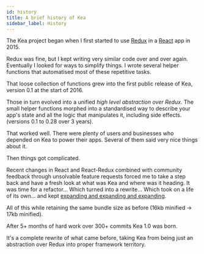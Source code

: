 ```yaml
---
id: history
title: A brief history of Kea
sidebar_label: History
---
```


The Kea project began when I first started to use [Redux](https://redux.js.org/) in a [React](https://reactjs.org/) app in 2015\.

Redux was fine, but I kept writing very similar code over and over again. Eventually I looked for ways to simplify things. I wrote several helper functions that automatised most of these repetitive tasks.

That loose collection of functions grew into the first public release of Kea, version 0.1 at the start of 2016\.

Those in turn evolved into a unified _high level abstraction over Redux_. The small helper functions morphed into a standardised way to describe your app's state and all the logic that manipulates it, including side effects. (versions 0.1 to 0.28 over 3 years).

That worked well. There were plenty of users and businesses who depended on Kea to power their apps. Several of them said very nice things about it.

Then things got complicated.

Recent changes in React and React-Redux combined with community feedback through unsolvable feature requests forced me to take a step back and have a fresh look at what was Kea and where was it heading. It was time for a refactor... Which turned into a rewrite... Which took on a life of its own... and kept [expanding and expanding and expanding](https://github.com/keajs/kea/blob/master/docs/CHANGES-1.0.md).

All of this while retaining the same bundle size as before (16kb minified -\> 17kb minified).

After 5+ months of hard work over 300+ commits Kea 1.0 was born.

It's a complete rewrite of what came before, taking Kea from being just an abstraction over Redux into proper framework territory.